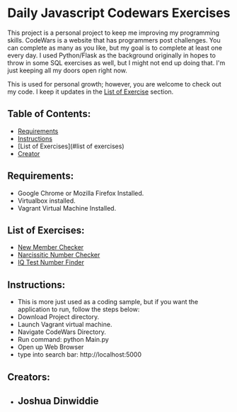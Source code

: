 # Daily Javascript Codewars Exercises

This project is a personal project to keep me improving my programming skills.
CodeWars is a website that has programmers post challenges.  You can complete as many
as you like, but my goal is to complete at least one every day.  I used Python/Flask
as the background originally in hopes to throw in some SQL exercises as well, but
I might not end up doing that.  I'm just keeping all my doors open right now.

This is used for personal growth; however, you are welcome to check out my code.  I keep it updates in the [List of Exercise](#listofexercises) section.

## Table of Contents:

* [Requirements](#requirements)
* [Instructions](#instructions)
* [List of Exercises](#list of exercises)
* [Creator](#creators)

## Requirements:
  * Google Chrome or Mozilla Firefox Installed.
  * Virtualbox installed.
  * Vagrant Virtual Machine Installed.

## List of Exercises:
  * [New Member Checker](https://github.com/jdinwiddie/CodeWars/blob/master/templates/newMember.html)
  * [Narcissitic Number Checker](https://github.com/jdinwiddie/CodeWars/blob/master/templates/narcissisticnumber.html)
  * [IQ Test Number Finder](https://github.com/jdinwiddie/CodeWars/blob/master/templates/iqtest.html)

## Instructions:
* This is more just used as a coding sample, but if you want the application to run, follow the steps below:
* Download Project directory.  
* Launch Vagrant virtual machine.
* Navigate CodeWars Directory.
* Run command: python Main.py
* Open up Web Browser
* type into search bar: http://localhost:5000

## Creators:

* Joshua Dinwiddie
    -
